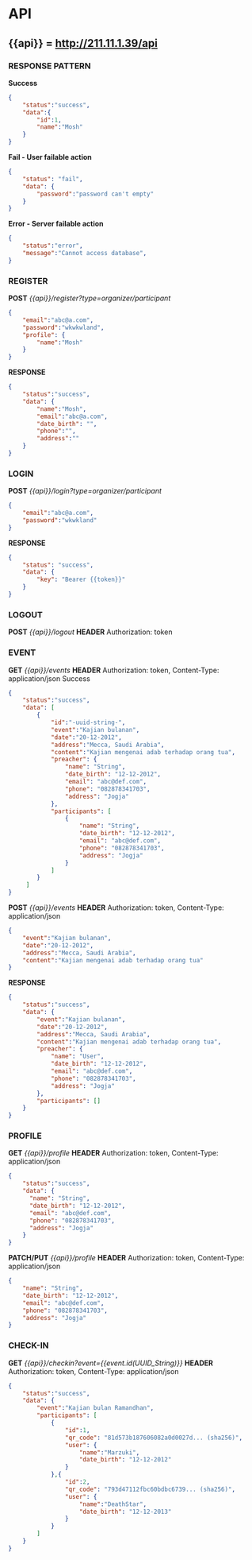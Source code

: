 # API

## {{api}} = http://211.11.1.39/api

### RESPONSE PATTERN
__Success__
```json
{
    "status":"success",
    "data":{
        "id":1,
        "name":"Mosh"
    }
}
```
__Fail - User failable action__
```json
{
    "status": "fail",
    "data": {
        "password":"password can't empty"
    }
}
```
__Error - Server failable action__
```json
{
    "status":"error",
    "message":"Cannot access database",
}
```

### REGISTER
__POST__ *{{api}}/register?type=organizer/participant*
```json
{
    "email":"abc@a.com",
    "password":"wkwkwland",
    "profile": {
        "name":"Mosh"
    }
}
```
__RESPONSE__
```json
{
    "status":"success",
    "data": {
        "name":"Mosh",
        "email":"abc@a.com",
        "date_birth": "",
        "phone":"",
        "address":""
    }
}
```

### LOGIN 
__POST__ *{{api}}/login?type=organizer/participant*

```json
{
    "email":"abc@a.com",
    "password":"wkwkland"
}
```

__RESPONSE__
```json
{
    "status": "success",
    "data": {
        "key": "Bearer {{token}}"
    }
}
```

### LOGOUT
__POST__ *{{api}}/logout*
__HEADER__ Authorization: token

### EVENT
__GET__ *{{api}}/events*
__HEADER__ Authorization: token, Content-Type: application/json
Success
```json
{
    "status":"success",
    "data": [
        {
            "id":"-uuid-string-",
            "event":"Kajian bulanan",
            "date":"20-12-2012",
            "address":"Mecca, Saudi Arabia",
            "content":"Kajian mengenai adab terhadap orang tua",
            "preacher": {
                "name": "String",
                "date_birth": "12-12-2012",
                "email": "abc@def.com",
                "phone": "082878341703",
                "address": "Jogja"
            },
            "participants": [
                {
                    "name": "String",
                    "date_birth": "12-12-2012",
                    "email": "abc@def.com",
                    "phone": "082878341703",
                    "address": "Jogja"
                }
            ]
        }
     ]
}
```
__POST__ *{{api}}/events*
__HEADER__ Authorization: token, Content-Type: application/json
```json
{
    "event":"Kajian bulanan",
    "date":"20-12-2012",
    "address":"Mecca, Saudi Arabia",
    "content":"Kajian mengenai adab terhadap orang tua"
}
```
__RESPONSE__
```json
{
    "status":"success",
    "data": {
        "event":"Kajian bulanan",
        "date":"20-12-2012",
        "address":"Mecca, Saudi Arabia",
        "content":"Kajian mengenai adab terhadap orang tua",
        "preacher": {
            "name": "User",
            "date_birth": "12-12-2012",
            "email": "abc@def.com",
            "phone": "082878341703",
            "address": "Jogja"
        },
        "participants": []
    }
}
```

### PROFILE 
__GET__ *{{api}}/profile*
__HEADER__ Authorization: token, Content-Type: application/json
```json
{
    "status":"success",
    "data": {
      "name": "String",
      "date_birth": "12-12-2012",
      "email": "abc@def.com",
      "phone": "082878341703",
      "address": "Jogja"
    }
}
```

__PATCH/PUT__ *{{api}}/profile*
__HEADER__ Authorization: token, Content-Type: application/json
```json
{
    "name": "String",
    "date_birth": "12-12-2012",
    "email": "abc@def.com",
    "phone": "082878341703",
    "address": "Jogja"
}
```

### CHECK-IN
__GET__ *{{api}}/checkin?event={{event.id(UUID_String)}}*
__HEADER__ Authorization: token, Content-Type: application/json
```json
{
    "status":"success",
    "data": {
        "event":"Kajian bulan Ramandhan",
        "participants": [
            {
                "id":1,
                "qr_code": "81d573b187606082a0d0027d... (sha256)",
                "user": {
                    "name":"Marzuki",
                    "date_birth": "12-12-2012"
                }
            },{
                "id":2,
                "qr_code": "793d47112fbc60bdbc6739... (sha256)",
                "user": {
                    "name":"DeathStar",
                    "date_birth": "12-12-2013"
                }
            }
        ]
    }
}
```
